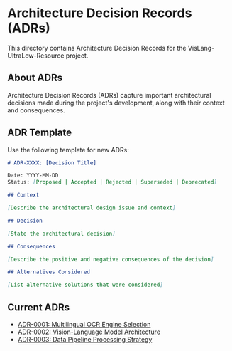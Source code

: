 # Architecture Decision Records (ADRs)

This directory contains Architecture Decision Records for the VisLang-UltraLow-Resource project.

## About ADRs

Architecture Decision Records (ADRs) capture important architectural decisions made during the project's development, along with their context and consequences.

## ADR Template

Use the following template for new ADRs:

```markdown
# ADR-XXXX: [Decision Title]

Date: YYYY-MM-DD
Status: [Proposed | Accepted | Rejected | Superseded | Deprecated]

## Context

[Describe the architectural design issue and context]

## Decision

[State the architectural decision]

## Consequences

[Describe the positive and negative consequences of the decision]

## Alternatives Considered

[List alternative solutions that were considered]
```

## Current ADRs

- [ADR-0001: Multilingual OCR Engine Selection](./0001-multilingual-ocr-engine-selection.md)
- [ADR-0002: Vision-Language Model Architecture](./0002-vision-language-model-architecture.md)
- [ADR-0003: Data Pipeline Processing Strategy](./0003-data-pipeline-processing-strategy.md)